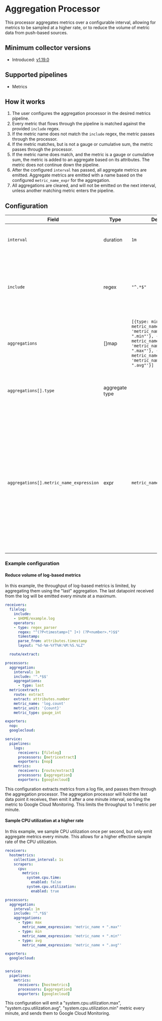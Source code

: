 # Aggregation Processor
This processor aggregates metrics over a configurable interval, allowing for metrics to be sampled at a higher rate, or to reduce the volume of metric data from push-based sources.

## Minimum collector versions
- Introduced: [v1.19.0](https://github.com/observIQ/observiq-otel-collector/releases/tag/v1.19.0)

## Supported pipelines
- Metrics

## How it works
1. The user configures the aggregation processor in the desired metrics pipeline.
2. Every metric that flows through the pipeline is matched against the provided `include` regex.
3. If the metric name does not match the `include` regex, the metric passes through the processor.
4. If the metric matches, but is not a gauge or cumulative sum, the metric passes through the processor.
5. If the metric name does match, and the metric is a gauge or cumulative sum, the metric is added to an aggregate based on its attributes. The metric does not continue down the pipeline.
6. After the configured `interval` has passed, all aggregate metrics are emitted. Aggregate metrics are emitted with a name based on the configured `metric_name_expr` for the aggregation.
7. All aggregations are cleared, and will not be emitted on the next interval, unless another matching metric enters the pipeline.

## Configuration
| Field                        | Type           | Default  | Description                                                                                                                      |
|------------------------------|----------------|----------|----------------------------------------------------------------------------------------------------------------------------------|
| `interval`                   | duration       | `1m`     | The interval on which to emit aggregate metrics.                                                                                 |
| `include`                    | regex          | `"^.*$"` | A regex that specifies which metrics to consider for aggregation. The default regex matches all metrics.                         |
| `aggregations`               | []map          | `[{type: min, metric_name_expression: 'metric_name + ".min"'}, {type: max, metric_name_expression: 'metric_name + ".max"'}, {type: avg, metric_name_expression: 'metric_name + ".avg"'}]`| A list of aggregations to perform on each metric.                                                                                |
| `aggregations[].type`        | aggregate type |          | The type of the aggregation. Valid values are: `min`, `max`, `avg`, `first`, `last`.                                             |
| `aggregations[].metric_name_expression` | expr         | `metric_name` | An [expression](/https://github.com/antonmedv/expr#readme) that specifies the name of the metric emitted for this aggregation. The metric name may be used by referencing the `metric_name` variable in the expression. By default, the original metric's name is used. |                                                        |

### Example configuration


#### Reduce volume of log-based metrics

In this example, the throughput of log-based metrics is limited, by aggregating them using the "last" aggregation. The last datapoint received from the log will be emitted every minute at a maximum.

```yaml
receivers:
  filelog:
    include:
    - $HOME/example.log
    operators:
    - type: regex_parser
      regex: "^(?P<timestamp>[^ ]+) (?P<number>.*)$$"
      timestamp:
      parse_from: attributes.timestamp
      layout: "%d-%m-%YT%H:%M:%S.%LZ"

  route/extract:

processors:
  aggregation:
    interval: 1m
    include: '^.*$$'
    aggregations:
      - type: last
  metricextract:
    route: extract
    extract: attributes.number
    metric_name: 'log.count'
    metric_unit: '{count}'
    metric_type: gauge_int

exporters:
  nop:
  googlecloud:

service:
  pipelines:
    logs:
      receivers: [filelog]
      processors: [metricextract]
      exporters: [nop]
    metrics:
      receivers: [route/extract]
      processors: [aggregation]
      exporters: [googlecloud]
```

This configuration extracts metrics from a log file, and passes them through the aggregation processor. The aggregation processor will hold the last data point it receives, then emit it after a one minute interval, sending the metric to Google Cloud Monitoring. This limits the throughput to 1 metric per minute.

#### Sample CPU utilization at a higher rate

In this example, we sample CPU utilization once per second, but only emit aggregate metrics every minute. This allows for a higher effective sample rate of the CPU utilization.

```yaml
receivers:
  hostmetrics:
    collection_interval: 1s
    scrapers:
      cpu:
        metrics:
          system.cpu.time:
            enabled: false
          system.cpu.utilization:
            enabled: true

processors:
  aggregation:
    interval: 1m
    include: '^.*$$'
    aggregations:
      - type: max
        metric_name_expression: 'metric_name + ".max"'
      - type: min
        metric_name_expression: 'metric_name + ".min"'
      - type: avg
        metric_name_expression: 'metric_name + ".avg"'

exporters:
  googlecloud:


service:
  pipelines:
    metrics:
      receivers: [hostmetrics]
      processors: [aggregation]
      exporters: [googlecloud]
```

This configuration will emit a "system.cpu.utilization.max", "system.cpu.utilization.avg", "system.cpu.utilization.min" metric every minute, and sends them to Google Cloud Monitoring.
